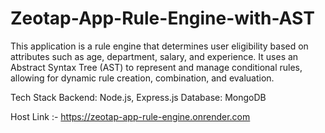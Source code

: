 # Zeotap-App-Rule-Engine-with-AST

This application is a rule engine that determines user eligibility based on attributes such as age, department, salary, and experience. It uses an Abstract Syntax Tree (AST) to represent and manage conditional rules, allowing for dynamic rule creation, combination, and evaluation.

Tech Stack
Backend: Node.js, Express.js
Database: MongoDB

Host Link :- https://zeotap-app-rule-engine.onrender.com
